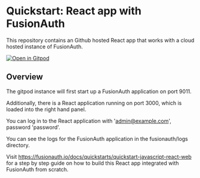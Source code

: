 # Quickstart: React app with FusionAuth

This repository contains an Github hosted React app that works with a cloud hosted instance of FusionAuth.

[![Open in Gitpod](https://gitpod.io/button/open-in-gitpod.svg)](https://gitpod.io/#https://github.com/synedra/fusionauth-quickstart-javascript-react-web)

## Overview

The gitpod instance will first start up a FusionAuth application on port 9011.

Additionally, there is a React application running on port 3000, which is loaded into the right hand panel.

You can log in to the React application with 'admin@example.com', password 'password'.

You can see the logs for the FusionAuth application in the fusionauth/logs directory.

Visit https://fusionauth.io/docs/quickstarts/quickstart-javascript-react-web for a step by step guide on how to build this React app integrated with FusionAuth from scratch.
